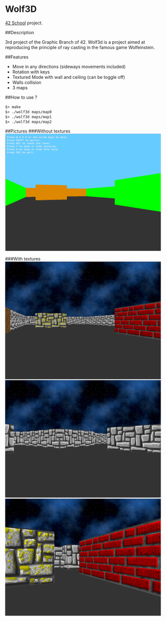 # Wolf3D
[42 School](https://www.42.fr/) project.

##Description

3rd project of the Graphic Branch of 42.
Wolf3d is a project aimed at reproducing the principle of ray casting in the famous game Wolfeinstein.

##Features

- Move in any directions (sideways movements included)
- Rotation with keys
- Textured Mode with wall and ceiling (can be toggle off)
- Walls collision
- 3 maps

##How to use ?

```
$> make
$> ./wolf3d maps/map0
$> ./wolf3d maps/map1
$> ./wolf3d maps/map2
```

##Pictures
###Without textures
![alt tag](https://raw.githubusercontent.com/GlThibault/pics/master/wolf3d.png)

###With textures
![alt tag](https://raw.githubusercontent.com/GlThibault/pics/master/wolf3d2.png)
![alt tag](https://raw.githubusercontent.com/GlThibault/pics/master/wolf3d3.png)
![alt tag](https://raw.githubusercontent.com/GlThibault/pics/master/wolf3d4.png)
